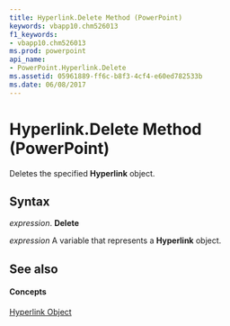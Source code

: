 ```yaml
---
title: Hyperlink.Delete Method (PowerPoint)
keywords: vbapp10.chm526013
f1_keywords:
- vbapp10.chm526013
ms.prod: powerpoint
api_name:
- PowerPoint.Hyperlink.Delete
ms.assetid: 05961889-ff6c-b8f3-4cf4-e60ed782533b
ms.date: 06/08/2017
---
```



# Hyperlink.Delete Method (PowerPoint)

Deletes the specified **Hyperlink** object.


## Syntax

 _expression_. **Delete**

 _expression_ A variable that represents a **Hyperlink** object.


## See also


#### Concepts


[Hyperlink Object](hyperlink-object-powerpoint.md)

